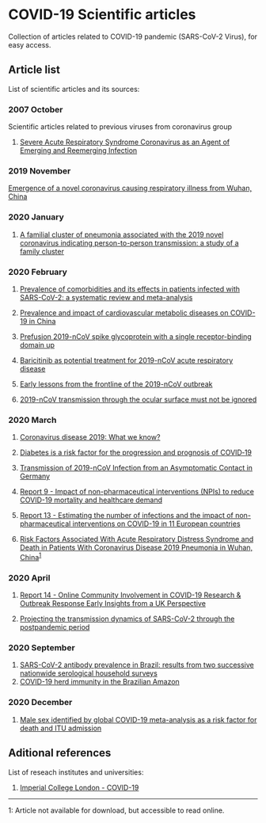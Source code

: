 
# COVID-19 Scientific articles

Collection of articles related to COVID-19 pandemic (SARS-CoV-2 Virus), for easy access.


## Article list


List of scientific articles and its sources:

### 2007 October

Scientific articles related to previous viruses from coronavirus group

1. [Severe Acute Respiratory Syndrome Coronavirus as an Agent of Emerging and Reemerging Infection](https://cmr.asm.org/content/20/4/660)


### 2019 November

[Emergence of a novel coronavirus causing respiratory illness from Wuhan, China](https://www.sciencedirect.com/science/article/pii/S0163445320300384)


### 2020 January

1. [A familial cluster of pneumonia associated with the 2019 novel coronavirus indicating person-to-person transmission: a study of a family cluster](https://www.sciencedirect.com/science/article/pii/S0140673620301549)


### 2020 February


1. [Prevalence of comorbidities and its effects in patients infected with SARS-CoV-2: a systematic review and meta-analysis](https://www.sciencedirect.com/science/article/pii/S1201971220301363)

2. [Prevalence and impact of cardiovascular metabolic diseases on COVID-19 in China](https://link.springer.com/article/10.1007/s00392-020-01626-9)

3. [Prefusion 2019-nCoV spike glycoprotein with a single receptor-binding domain up](https://www.ncbi.nlm.nih.gov/Structure/pdb/6VSB)

4. [Baricitinib as potential treatment for 2019-nCoV acute respiratory disease](https://www.sciencedirect.com/science/article/pii/S0140673620303044)

5. [Early lessons from the frontline of the 2019-nCoV outbreak](https://www.sciencedirect.com/science/article/pii/S0140673620303561)

6. [2019-nCoV transmission through the ocular surface must not be ignored](https://www.sciencedirect.com/science/article/pii/S0140673620303135)



### 2020 March

1. [Coronavirus disease 2019: What we know?](https://www.ncbi.nlm.nih.gov/pubmed/32170865)

2. [Diabetes is a risk factor for the progression and prognosis of COVID‐19](https://onlinelibrary.wiley.com/doi/full/10.1002/dmrr.3319)

3. [Transmission of 2019-nCoV Infection from an Asymptomatic Contact in Germany](https://www.nejm.org/doi/full/10.1056/NEJMc2001468)

4. [Report 9 - Impact of non-pharmaceutical interventions (NPIs) to reduce COVID-19 mortality and healthcare demand](https://www.imperial.ac.uk/mrc-global-infectious-disease-analysis/covid-19/report-9-impact-of-npis-on-covid-19/)

5. [Report 13 - Estimating the number of infections and the impact of non-pharmaceutical interventions on COVID-19 in 11 European countries]()

6. [Risk Factors Associated With Acute Respiratory Distress Syndrome and Death in Patients With Coronavirus Disease 2019 Pneumonia in Wuhan, China](https://jamanetwork.com/journals/jamainternalmedicine/fullarticle/2763184)<sup>[1](#footnote1)</sup>


### 2020 April

1. [Report 14 - Online Community Involvement in COVID-19 Research & Outbreak Response Early Insights from a UK Perspective](https://www.imperial.ac.uk/mrc-global-infectious-disease-analysis/covid-19/report-14-online-community-involvement/)

2. [Projecting the transmission dynamics of SARS-CoV-2 through the postpandemic period](https://science.sciencemag.org/content/early/2020/04/14/science.abb5793)



### 2020 September

1. [SARS-CoV-2 antibody prevalence in Brazil: results from two successive nationwide serological household surveys](https://www.thelancet.com/journals/langlo/article/PIIS2214-109X(20)30387-9/fulltext)
2. [COVID-19 herd immunity in the Brazilian Amazon](https://www.medrxiv.org/content/10.1101/2020.09.16.20194787v1.full.pdf)


### 2020 December

1. [Male sex identified by global COVID-19 meta-analysis as a risk factor for death and ITU admission](https://www.nature.com/articles/s41467-020-19741-6)



## Aditional references

List of reseach institutes and universities:

1. [Imperial College London - COVID-19](https://www.imperial.ac.uk/mrc-global-infectious-disease-analysis/covid-19/)

---
<a name="footnote1">1</a>: Article not available for download, but accessible to read online.

